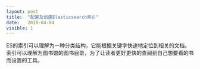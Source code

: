 ```yaml
---
layout: post
title:  "配置及创建Elasticsearch索引"
date:   2018-04-04
visible: 1
---
```


ES的索引可以理解为一种分类结构，它能根据关键字快速地定位到相关的文档。
索引可以理解为图书馆的图书目录，为了让读者更好更快的查阅到自己想要看的书而设置的工具。
